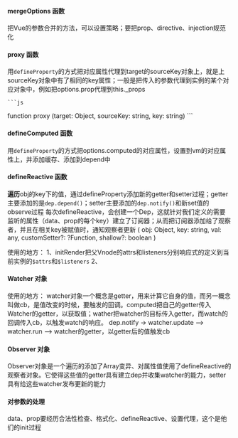 #### mergeOptions 函数

把Vue的参数合并的方法，可以设置策略；要把prop、directive、injection规范化

#### proxy 函数

用`defineProperty`的方式把对应属性代理到target的sourceKey对象上，就是上sourceKey对象中有了相同的key属性；一般是把传入的参数代理到实例的某个对应对象中，例如把options.prop代理到this._props

    ```js
function proxy (target: Object, sourceKey: string, key: string)
    ```



#### defineComputed 函数

用`defineProperty`的方式把options.computed的对应属性，设置到vm的对应属性上，并添加缓存、添加到depend中

#### defineReactive 函数

**遍历**obj的key下的值，通过defineProperty添加新的getter和setter过程；getter主要添加的是`dep.depend()`；setter主要添加的`dep.notify()`和新set值的observe过程
每次defineReactive，会创建一个Dep，这就针对我们定义的需要监听的属性（data、prop的每个key）建立了订阅器；从而把订阅器添加给了观察者，并且在相关key被赋值时，通知观察者更新
(
  obj: Object,
  key: string,
  val: any,
  customSetter?: ?Function,
  shallow?: boolean
)

使用的地方：
1、initRender把父Vnode的attrs和listeners分别响应式的定义到当前实例的`$attrs`和`$listeners`
2、

#### Watcher 对象

使用的地方：
watcher对象一个概念是getter，用来计算它自身的值，而另一概念叫做cb，是值改变的时候，要触发的回调。computed把自己的getter传入Watcher的getter，以获取值；wather把watcher的目标传入getter，而watch的回调传入cb，以触发watch的响应。
dep.notify -> watcher.update --> watcher.run --> watcher的getter，以getter后的值触发cb

#### Observer 对象

Observer对象是一个遍历的添加了Array变异、对属性值使用了defineReactive的观察者对象。它使得这些值的getter具有建立dep并收集watcher的能力，setter具有给这些watcher发布更新的能力


#### 对参数的处理

data、prop要经历合法性检查、格式化、defineReactive、设置代理，这个是他们的init过程